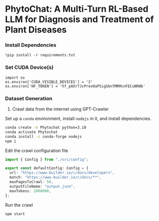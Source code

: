 # PhytoChat: A Multi-Turn RL-Based LLM for Diagnosis and Treatment of Plant Diseases

### Install Dependencies
```!pip install -r requirements.txt```

### Set CUDA Device(s)
```
import os
os.environ['CUDA_VISIBLE_DEVICES'] = '2'
os.environ['HF_TOKEN'] = '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'
```

### Dataset Generation
1. Crawl data from the internet using GPT-Crawler

Set up a `conda` environment, install `nodejs` in it, and install dependencies.

```bash
conda create -n Phytochat python=3.10
conda activate Phytochat
conda install -c conda-forge nodejs
npm i
```

Edit the crawl configuration file

```ts
import { Config } from "./src/config";

export const defaultConfig: Config = {
  url: "https://www.builder.io/c/docs/developers",
  match: "https://www.builder.io/c/docs/**",
  maxPagesToCrawl: 50,
  outputFileName: "output.json",
  maxTokens: 2000000,
};
```

Run the crawl

```bash
npm start
```
